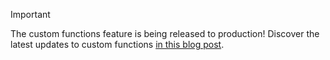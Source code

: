 > [!IMPORTANT]
> The custom functions feature is being released to production! Discover the latest updates to custom functions [in this blog post](https://developer.microsoft.com/en-us/office/blogs/office-extensibility-build-2019/).

